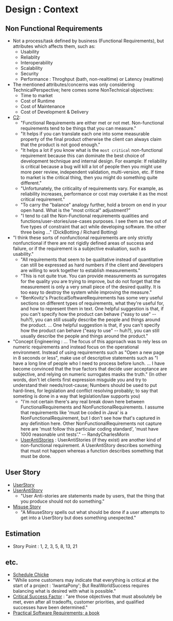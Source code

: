 # Design : Context

## Non Functional Requirements
- Not a process/task defined by business (Functional Requirements), but attributes which affects them, such as:
  - Usability
  - Reliablity
  - Interoperability
  - Scalability
  - Security
  - Performance : Throghput (bath, non-realtime) or Latency (realtime)
- The mentioned attributes/concerns was only considering TechnicalPerspective; here comes some NonTechnical objectives:
  - Time to market
  - Cost of Runtime
  - Cost of Maintenance
  - Cost of Development & Delivery
- [C2](https://wiki.c2.com/?NonFunctionalRequirements):
  - "Functional Requirements are either met or not met. Non-functional requirements tend to be things that you can measure."
  - "It helps if you can translate each one into some measurable property of the final product otherwise the client can always claim that the product is not good enough."
  - "It helps a lot if you know what is the ``most critical`` non-functional requirement because this can dominate the best choice of development technique and internal design. For example: If reliability is critical because a bug will kill a lot of people then you might use more peer review, independent validation, multi-version, etc. If time to market is the critical thing, then you might do something quite different."
  - "Unfortunately, the criticality of requirements vary. For example, as reliability increases, performance or cost may overtake it as the most critical requirement."
  - "To carry the "balance" analogy further, hold a broom on end in your open hand. What is the "most critical" adjustment?"
  - "I tend to call the Non-Functional requirements qualities and functions/user-stories/use-cases purposes. I see them as two out of five types of constraint that act while developing software. the other three being ..." (DickBotting / Richard Botting)
- "I think these sorts of nonfunctional requirements are only strictly nonfunctional if there are not rigidly defined areas of success and failure, or if the requirement is a subjective evaluation, such as usability."
  - "All requirements that seem to be qualitative instead of quantitative can still be expressed as hard numbers if the client and developers are willing to work together to establish measurements."
  - "This is not quite true. You can provide measurements as surrogates for the quality you are trying to improve, but do not forget that the measurement is only a very small piece of the desired quality. It is too easy to destroy the system while improving the measure."
  - "BenKovitz's PracticalSoftwareRequirements has some very useful sections on different types of requirements, what they're useful for, and how to represent them in text. One helpful suggestion is that, if you can't specify how the product can behave ("easy to use" -- huh?), you can still usually describe the people and things around the product. ... One helpful suggestion is that, if you can't specify how the product can behave ("easy to use" -- huh?), you can still usually describe the people and things around the product."
- "Concept Engineering : ... The focus of this approach was to rely less on numeric requirements and instead focus on the operational environment. Instead of using requirements such as "Open a new page in 8 seconds or less", make use of descriptive statements such as "I have a long line of people who I need to process before lunch. ... I have become convinced that the true factors that decide user acceptance are subjective, and relying on numeric surrogates masks the truth." (In other words, don't let clients first expression misguide you and try to understand their needs/root-cause; Numbers should be used to put hard-lines, for legislation and conflict resolving probably; to say that someting is done in a way that legislation/law supports you) 
  - "I'm not certain there's any real break down here between FunctionalRequirements and NonFunctionalRequirements. I assume that requirements like 'must be coded in Java' is a NonFunctionalRequirement, but I don't see how that's captured in any definition here. Other NonFunctionalRequirements not capture here are 'must follow this particular coding standard', 'must have 1000 reasonable unit tests'." -- RandyCharlesMorin
  - [UserAntiStories](https://wiki.c2.com/?UserAntiStories) : UserAntiStories (if they exist) are another kind of non-functional requirement. A UserAntiStory describes something that must not happen whereas a function describes something that must be done.


## User Story
- [UserStory]()
- [UserAntiStory](https://wiki.c2.com/?UserAntiStories)
  - "User Anti-stories are statements made by users, that the thing that you produce should not do something."
- [Misuse Story](https://wiki.c2.com/?MisuseStory)
  - "A MisuseStory spells out what should be done if a user attempts to get into a UserStory but does something unexpected."

## Estimation
- Story Point : 1, 2, 3, 5, 8, 13, 21

## etc.
- [Schedule Chicke](https://wiki.c2.com/?ScheduleChicken)
- "While some customers may indicate that everything is critical at the start of a project : 'IwantaPony'; But RealWorldSuccess requires balancing what is desired with what is possible."
- [Critical Success Factor](https://wiki.c2.com/?CriticalSuccessFactor) : "are those objectives that must absolutely be met, even after all tradeoffs, customer priorities, and qualified successes have been determined."
- [Practical Software Requirements; a book](https://wiki.c2.com/?PracticalSoftwareRequirements)
